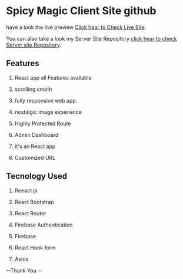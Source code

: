 # Spicy Magic Client  Site github 

have a look the live preview  [Click hear to Check Live Site](https://spicy-magic.web.app/).

You can also take a look my Server Site Repository [click hear to check Server site Repository](https://github.com/Porgramming-Hero-web-course/full-stack-server-gias-uddin-swe).


## Features

1. React app all Features available 

2. scrolling smoth 

3. fully responsive web app.

4. nostalgic image experience 

5. Highly Protected Route 

6. Admin Dashboard

7. it's an React app

8. Customized URL


## Tecnology Used

1. Reeact js

2. React Bootstrap

3. React Router

4. Firebase Authentication

5. Firebase

6. React Hook form 

7. Axios



--Thank You --
